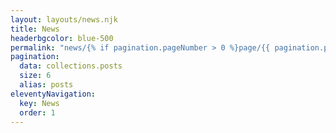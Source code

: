 ```yaml
---
layout: layouts/news.njk
title: News
headerbgcolor: blue-500
permalink: "news/{% if pagination.pageNumber > 0 %}page/{{ pagination.pageNumber + 1 }}/{% endif %}"
pagination:
  data: collections.posts
  size: 6
  alias: posts
eleventyNavigation:
  key: News
  order: 1
---
```

